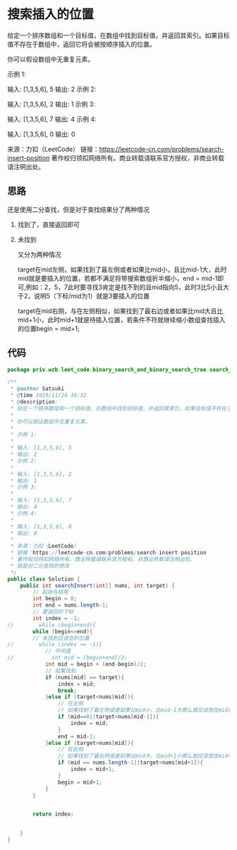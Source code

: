 # 搜索插入的位置

给定一个排序数组和一个目标值，在数组中找到目标值，并返回其索引。如果目标值不存在于数组中，返回它将会被按顺序插入的位置。

你可以假设数组中无重复元素。

示例 1:

输入: [1,3,5,6], 5
输出: 2
示例 2:

输入: [1,3,5,6], 2
输出: 1
示例 3:

输入: [1,3,5,6], 7
输出: 4
示例 4:

输入: [1,3,5,6], 0
输出: 0

来源：力扣（LeetCode）
链接：https://leetcode-cn.com/problems/search-insert-position
著作权归领扣网络所有。商业转载请联系官方授权，非商业转载请注明出处。

## 思路

还是使用二分查找，但是对于查找结果分了两种情况

1. 找到了，直接返回即可

2. 未找到

   又分为两种情况

   target在mid左侧，如果找到了最左侧或者如果比mid小，且比mid-1大，此时mid就是要插入的位置，若都不满足将带搜索数组折半缩小，end = mid-1即可,例如：2，5，7此时要寻找3肯定是找不到的且mid指向5，此时3比5小且大于2，说明5（下标/mid为1）就是3要插入的位置

   target在mid右侧，与在左侧相似，如果找到了最右边或者如果比mid大且比mid+1小，此时mid+1就是待插入位置，若条件不符就继续缩小数组查找插入的位置begin = mid+1;

   

## 代码

```java
package priv.wzb.leet_code.binary_search_and_binary_search_tree.search_insert_position_35;

/**
 * @author Satsuki
 * @time 2019/11/24 16:32
 * @description:
 * 给定一个排序数组和一个目标值，在数组中找到目标值，并返回其索引。如果目标值不存在于数组中，返回它将会被按顺序插入的位置。
 *
 * 你可以假设数组中无重复元素。
 *
 * 示例 1:
 *
 * 输入: [1,3,5,6], 5
 * 输出: 2
 * 示例 2:
 *
 * 输入: [1,3,5,6], 2
 * 输出: 1
 * 示例 3:
 *
 * 输入: [1,3,5,6], 7
 * 输出: 4
 * 示例 4:
 *
 * 输入: [1,3,5,6], 0
 * 输出: 0
 *
 * 来源：力扣（LeetCode）
 * 链接：https://leetcode-cn.com/problems/search-insert-position
 * 著作权归领扣网络所有。商业转载请联系官方授权，非商业转载请注明出处。
 * 就是对二分查找的修改
 */
public class Solution {
    public int searchInsert(int[] nums, int target) {
        // 起始与结尾
        int begin = 0;
        int end = nums.length-1;
        // 要返回的下标
        int index = -1;
//        while (begin<end){
        while (begin<=end){
        // 未找到应该在的位置
//        while (index == -1){
            // 中间值
//            int mid = (begin+end)/2;
            int mid = begin + (end-begin)/2;
            // 如果找到
            if (nums[mid] == target){
                index = mid;
                break;
            }else if (target<nums[mid]){
                // 在左侧
                // 如果找到了最左侧或者如果比mid小，比mid-1大那么就应该放在mid的位置
                if (mid==0||target>nums[mid-1]){
                    index = mid;
                }
                end = mid-1;
            }else if (target>nums[mid]){
                // 在右侧
                // 如果找到了最右侧或者如果比mid大，比mid+1小那么就应该放在mid+1的位置
                if (mid == nums.length-1||target<nums[mid+1]){
                    index = mid+1;
                }
                begin = mid+1;
            }
        }


        return index;


    }
}
```

